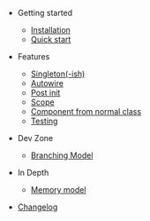 - Getting started

  - [Installation](GettingStarted/installation.md)
  - [Quick start](GettingStarted/quickstart.md)

- Features

  - [Singleton(-ish)](Features/singleton.md)
  - [Autowire](Features/autowire.md)
  - [Post init](Features/post-init.md)
  - [Scope](Features/scope.md)
  - [Component from normal class](Features/component-from-normal-class.md)
  - [Testing](Features/testing.md)

- Dev Zone

  - [Branching Model](DevZone/branchingModel.md)

- In Depth

  - [Memory model](InDepth/memory-model.md)
  
- [Changelog](changelog.md)
